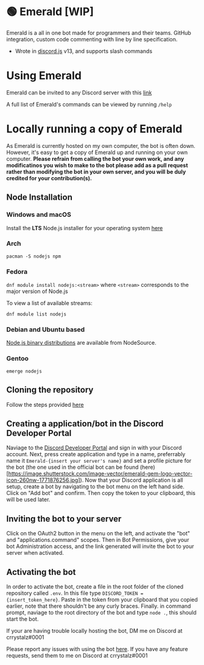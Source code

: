 # 🟢 Emerald [WIP]
Emerald is a all in one bot made for programmers and their teams. GitHub integration, custom code commenting with line by line specification.
* Wrote in [discord.js](https://github.com/discordjs/discord.js) v13, and supports slash commands

# Using Emerald
Emerald can be invited to any Discord server with this [link](https://discord.com/api/oauth2/authorize?client_id=994383308207161434&permissions=8&scope=bot%20applications.commands)

A full list of Emerald's commands can be viewed by running ``/help``

# Locally running a copy of Emerald
As Emerald is currently hosted on my own computer, the bot is often down. However, it's easy to get a copy of Emerald up and running on your own computer. **Please refrain from calling the bot your own work, and any modificatinos you wish to make to the bot please add as a pull request rather than modifying the bot in your own server, and you will be duly credited for your contribution(s).**

## Node Installation
### Windows and macOS

Install the **LTS** Node.js installer for your operating system [here](https://nodejs.org/en/download/)

### Arch

``pacman -S nodejs npm``

### Fedora
``dnf module install nodejs:<stream>`` where ``<stream>`` corresponds to the major version of Node.js

To view a list of available streams:

``dnf module list nodejs``

### Debian and Ubuntu based

[Node.js binary distributions](https://github.com/nodesource/distributions/blob/master/README.md) are available from NodeSource.

### Gentoo
``emerge nodejs``

## Cloning the repository
Follow the steps provided [here](https://docs.github.com/en/repositories/creating-and-managing-repositories/cloning-a-repository)

## Creating a application/bot in the Discord Developer Portal
Naviage to the [Discord Developer Portal](https://discord.com/developers/applications) and sign in with your Discord account. Next, press create application and type in a name, preferrably name it ``Emerald-{insert your server's name}`` and set a profile picture for the bot (the one used in the official bot can be found (here)[https://image.shutterstock.com/image-vector/emerald-gem-logo-vector-icon-260nw-1771876256.jpg]). Now that your Discord application is all setup, create a bot by navigating to the bot menu on the left hand side. Click on "Add bot" and confirm. Then copy the token to your clipboard, this will be used later.

## Inviting the bot to your server
Click on the OAuth2 button in the menu on the left, and activate the "bot" and "applications.command" scopes. Then in Bot Permissions, give your bot Administration access, and the link generated will invite the bot to your server when activated.

## Activating the bot
In order to activate the bot, create a file in the root folder of the cloned repository called ``.env``. In this file type ``DISCORD_TOKEN = {insert_token_here}``. Paste in the token from your clipboard that you copied earlier, note that there shouldn't be any curly braces. Finally. in command prompt, naviage to the root directory of the bot and type ``node .``, this should start the bot.

If your are having trouble locally hosting the bot, DM me on Discord at crrystalz#0001

Please report any issues with using the bot [here](https://github.com/crrystalz/Emerald/issues/new). If you have any feature requests, send them to me on Discord at crrystalz#0001
